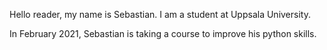 Hello reader, my name is Sebastian. I am a student at Uppsala University.

In February 2021, Sebastian is taking a course to improve his python skills.

